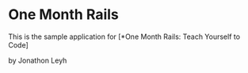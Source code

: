 # One Month Rails

This is the sample application for 
[*One Month Rails: Teach Yourself to Code]

by Jonathon Leyh
